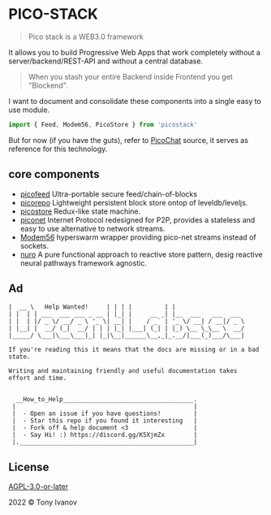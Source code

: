 # PICO-STACK

> Pico stack is a WEB3.0 framework

It allows you to build Progressive Web Apps that work completely without a server/backend/REST-API and without a central database.

> When you stash your entire Backend inside Frontend you get "Blockend".

I want to document and consolidate these components into a single easy to use module.

```js
import { Feed, Modem56, PicoStore } from 'picostack'
```

But for now (if you have the guts), refer to [PicoChat](https://github.com/telamon/picochat/) source, it serves as reference for this technology.


## core components

- [picofeed](https://github.com/telamon/picofeed) Ultra-portable secure feed/chain-of-blocks
- [picorepo](https://github.com/telamon/picorepo) Lightweight persistent block store ontop of leveldb/leveljs.
- [picostore](https://github.com/telamon/picostore) Redux-like state machine.
- [piconet](https://github.com/telamon/piconet) Internet Protocol redesigned for P2P, provides a stateless and easy to use alternative to network streams.
- [Modem56](https://github.com/telamon/picochat/blob/master/modem56.js) hyperswarm wrapper providing pico-net streams instead of sockets.
- [nuro](https://github.com/telamon/picochat/blob/master/blockend/nuro.js) A pure functional approach to reactive store pattern, desig reactive neural pathways framework agnostic.


## Ad

```ad
|  __ \   Help Wanted!     | | | |         | |
| |  | | ___  ___ ___ _ __ | |_| |     __ _| |__  ___   ___  ___
| |  | |/ _ \/ __/ _ \ '_ \| __| |    / _` | '_ \/ __| / __|/ _ \
| |__| |  __/ (_|  __/ | | | |_| |___| (_| | |_) \__ \_\__ \  __/
|_____/ \___|\___\___|_| |_|\__|______\__,_|_.__/|___(_)___/\___|

If you're reading this it means that the docs are missing or in a bad state.

Writing and maintaining friendly and useful documentation takes
effort and time.


  __How_to_Help____________________________________.
 |                                                 |
 |  - Open an issue if you have questions!         |
 |  - Star this repo if you found it interesting   |
 |  - Fork off & help document <3                  |
 |  - Say Hi! :) https://discord.gg/K5XjmZx        |
 |.________________________________________________|
```

## License

[AGPL-3.0-or-later](./LICENSE)

2022 © Tony Ivanov
